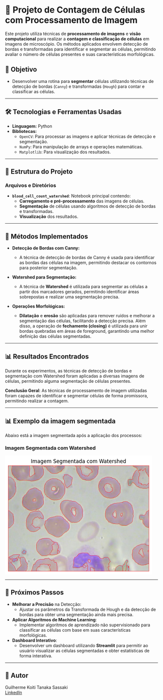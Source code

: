 # 🧬 **Projeto de Contagem de Células com Processamento de Imagem**

Este projeto utiliza técnicas de **processamento de imagens** e **visão computacional** para realizar a **contagem e classificação de células** em imagens de microscópio. Os métodos aplicados envolvem detecção de bordas e transformadas para identificar e segmentar as células, permitindo avaliar o número de células presentes e suas características morfológicas.


## 🎯 **Objetivo**
- Desenvolver uma rotina para **segmentar** células utilizando técnicas de detecção de bordas (`Canny`) e transformadas (`Hough`) para contar e classificar as células.

---

## 🛠 **Tecnologias e Ferramentas Usadas**
- **Linguagem:** Python
- **Bibliotecas:**
  - `OpenCV`: Para processar as imagens e aplicar técnicas de detecção e segmentação.
  - `NumPy`: Para manipulação de arrays e operações matemáticas.
  - `Matplotlib`: Para visualização dos resultados.

---

## 📂 **Estrutura do Projeto**
### **Arquivos e Diretórios**
- **`blood_cell_count_watershed`**: Notebook principal contendo:
  - **Carregamento e pré-processamento** das imagens de células.
  - **Segmentação** de células usando algoritmos de detecção de bordas e transformadas.
  - **Visualização** dos resultados.

---

## 🧠 **Métodos Implementados**
- **Detecção de Bordas com Canny:**
  - A técnica de detecção de bordas de Canny é usada para identificar as bordas das células na imagem, permitindo destacar os contornos para posterior segmentação.

- **Watershed para Segmentação:**
  - A técnica de **Watershed** é utilizada para segmentar as células a partir dos marcadores gerados, permitindo identificar áreas sobrepostas e realizar uma segmentação precisa.

- **Operações Morfológicas:**
  - **Dilatação** e **erosão** são aplicadas para remover ruídos e melhorar a segmentação das células, facilitando a detecção precisa. Além disso, a operação de **fechamento (closing)** é utilizada para unir bordas quebradas em áreas de foreground, garantindo uma melhor definição das células segmentadas.

---

## 📊 **Resultados Encontrados**
Durante os experimentos, as técnicas de detecção de bordas e segmentação com Watershed foram aplicadas a diversas imagens de células, permitindo alguma segmentação de células presentes.


**Conclusão Geral**: As técnicas de processamento de imagem utilizadas foram capazes de identificar e segmentar células de forma promissora, permitindo realizar a contagem.

---

## 📊 **Exemplo da imagem segmentada**
Abaixo está a imagem segmentada após a aplicação dos processos:

### Imagem Segmentada com Watershed
![Imagem Segmentada com Watershed](img_watershed.png)

---

## 🚀 **Próximos Passos**
- **Melhorar a Precisão** na Detecção:
  - Ajustar os parâmetros da Transformada de Hough e da detecção de bordas para obter uma segmentação ainda mais precisa.
- **Aplicar Algoritmos de Machine Learning**:
  - Implementar algoritmos de aprendizado não supervisionado para classificar as células com base em suas características morfológicas.
- **Dashboard Interativo**:
  - Desenvolver um dashboard utilizando **Streamlit** para permitir ao usuário visualizar as células segmentadas e obter estatísticas de forma interativa.

---

## 👤 **Autor**
Guilherme Koiti Tanaka Sassaki  
[LinkedIn](https://www.linkedin.com/in/guilherme-sassaki-10b81ba7/)

